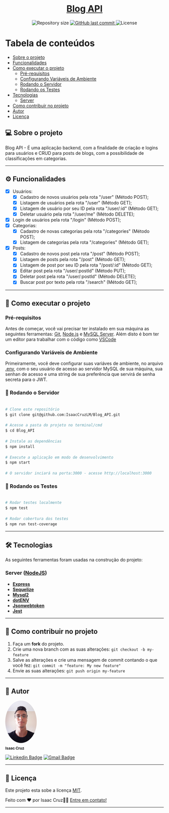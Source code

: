 
<h1 align="center">
     <a href="#" alt="site do ecoleta"> Blog API </a>
</h1>

<p align="center">
  <img alt="Repository size" src="https://img.shields.io/github/repo-size/tgmarinho/README-ecoleta">
  
  <a href="https://github.com/tgmarinho/README-ecoleta/commits/master">
    <img alt="GitHub last commit" src="https://img.shields.io/github/last-commit/tgmarinho/README-ecoleta">
  </a>
    
  <img alt="License" src="https://img.shields.io/badge/license-MIT-brightgreen">
</p>

Tabela de conteúdos
=================
<!--ts-->
   * [Sobre o projeto](#-sobre-o-projeto)
   * [Funcionalidades](#-funcionalidades)
   * [Como executar o projeto](#-como-executar-o-projeto)
     * [Pré-requisitos](#pré-requisitos)
     * [Configurando Variáveis de Ambiente](#configurando-variáveis-de-ambiente)
     * [Rodando o Servidor](#-rodando-o-servidor)
     * [Rodando os Testes](#-rodando-os-testes)
   * [Tecnologias](#-tecnologias)
     * [Server](#server)
   * [Como contribuir no projeto](#-como-contribuir-no-projeto)
   * [Autor](#-autor)
   * [Licença](#-licença)
<!--te-->

## 💻 Sobre o projeto

Blog API - É uma aplicação backend, com a finalidade de criação e logins para usuários e CRUD para posts de blogs, com a possibilidade de classificações em categorias.

---

## ⚙️ Funcionalidades

- [x] Usuários:
  - [x] Cadastro de novos usuários pela rota "/user" (Método POST);
  - [x] Listagem de usuários pela rota "/user" (Método GET);
  - [x] Listagem de usuário por seu ID pela rota "/user/:id" (Método GET);
  - [x] Deletar usuário pela rota "/user/me" (Método DELETE);
- [x] Login de usuários pela rota "/login" (Método POST);
- [x] Categorias:
  - [x] Cadastro de novas categorias pela rota "/categories" (Método POST);
  - [x] Listagem de categorias pela rota "/categories" (Método GET);
- [x] Posts:
  - [x] Cadastro de novos post pela rota "/post" (Método POST);
  - [x] Listagem de posts pela rota "/post" (Método GET);
  - [x] Listagem de post por seu ID pela rota "/post/:id" (Método GET);
  - [x] Editar post pela rota "/user/:postId" (Método PUT);
  - [x] Deletar post pela rota "/user/:postId" (Método DELETE);
  - [x] Buscar post por texto pela rota "/search" (Método GET);

---

## 🚀 Como executar o projeto

### Pré-requisitos

Antes de começar, você vai precisar ter instalado em sua máquina as seguintes ferramentas:
[Git](https://git-scm.com), [Node.js](https://nodejs.org/en/) e [MySQL Server](https://dev.mysql.com/downloads/mysql/). 
Além disto é bom ter um editor para trabalhar com o código como [VSCode](https://code.visualstudio.com/)

### Configurando Variáveis de Ambiente

Primeiramente, você deve configurar suas variáves de ambiente, no arquivo [.env](https://github.com//IsaacCruzLM/Blog_API/edit/main/.env), com o seu usuário de acesso ao servidor MySQL de sua máquina, sua senhan de acesso e uma string de sua preferência que servirá de senha secreta para o JWT.

### 🎲 Rodando o Servidor

```bash

# Clone este repositório
$ git clone git@github.com:IsaacCruzLM/Blog_API.git

# Acesse a pasta do projeto no terminal/cmd
$ cd Blog_API

# Instale as dependências
$ npm install

# Execute a aplicação em modo de desenvolvimento
$ npm start

# O servidor inciará na porta:3000 - acesse http://localhost:3000

```

### 🎲 Rodando os Testes

```bash

# Rodar testes localmente
$ npm test

# Rodar cobertura dos testes
$ npm run test-coverage

```

---

## 🛠 Tecnologias

As seguintes ferramentas foram usadas na construção do projeto:

### [](https://github.com/IsaacCruzLM/Blog_API/edit/main#server)**Server**  ([NodeJS](https://nodejs.org/en/))

-   **[Express](https://expressjs.com/)**
-   **[Sequelize](https://sequelize.org/v3/)**
-   **[Mysql2](https://www.npmjs.com/package/mysql2)**
-   **[dotENV](https://github.com/motdotla/dotenv)**
-   **[Jsonwebtoken](https://jwt.io/)**
-   **[Jest](https://jestjs.io/)**

---

## 💪 Como contribuir no projeto

1. Faça um **fork** do projeto.
2. Crie uma nova branch com as suas alterações: `git checkout -b my-feature`
3. Salve as alterações e crie uma mensagem de commit contando o que você fez: `git commit -m "feature: My new feature"`
4. Envie as suas alterações: `git push origin my-feature`

---

## 🦸 Autor

<a href="https://www.linkedin.com/in/isaaccruzz/">
 <img style="border-radius: 50%;" src="./public/profile.jpeg" width="100px;" alt=""/>
 <br />
 <sub><b>Isaac Cruz</b></sub></a>
 <br />

[![Linkedin Badge](https://img.shields.io/badge/-Isaac-blue?style=flat-square&logo=Linkedin&logoColor=white&link=https://www.linkedin.com/in/isaaccruzz/)](https://www.linkedin.com/in/isaaccruzz/) 
[![Gmail Badge](https://img.shields.io/badge/-isaac.clm1@gmail.com-c14438?style=flat-square&logo=Gmail&logoColor=white&link=mailto:isaac.clm1@gmail.com)](mailto:isaac.clm1@gmail.com)

---

## 📝 Licença

Este projeto esta sobe a licença [MIT](./LICENSE).

Feito com ❤️ por Isaac Cruz👋🏽 [Entre em contato!](https://www.linkedin.com/in/isaaccruzz/)

---
